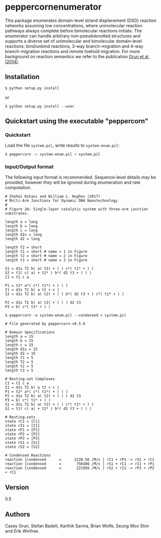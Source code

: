 # peppercornenumerator 

This package enumerates domain-level strand displacement (DSD) reaction
networks assuming low concentrations, where unimolecular reaction pathways
always complete before bimolecular reactions initiate. The enumerator 
can handle arbitrary non-pseudoknotted structures and supports a diverse set of
unimolecular and bimolecular domain-level reactions: bind/unbind reactions,
3-way branch-migration and 4-way branch-migration reactions and remote toehold
migration. For more background on reaction semantics we refer to the
publication [Grun et al. (2014)].

## Installation
```bash
$ python setup.py install
```
or
```
$ python setup.py install --user
```

## Quickstart using the executable "peppercorn"

### Quickstart
Load the file `system.pil`, write results to `system-enum.pil`:

```sh
$ peppercorn -o system-enum.pil < system.pil
```

### Input/Output format

The following input format is recommended. Sequence-level details may be
provided, however they will be ignored during enumeration and rate computation.

```
# Shohei Kotani and William L. Hughes (2017)
# Multi-Arm Junctions for Dynamic DNA Nanotechnology
# 
# Figure 2A: Single-layer catalytic system with three-arm junction substrates.

length a = long
length b = long
length c = long
length d1s = long
length d2 = long

length T2 = short
length t1 = short # name = 1 in Figure 
length t2 = short # name = 2 in Figure
length t3 = short # name = 3 in Figure

S1 = d1s T2 b( a( t2( + ) ) c*( t1* + ) )
S2 = t1( c( a( + t2* ) b*( d2 t3 + ) ) )
C1 = t1 c a

P1 = t2* a*( c*( t1*( + ) ) )
I1 = d1s T2 b( a t2 + c )
I2 = d1s T2 b( a( t2( + ) ) b*( d2 t3 + ) c*( t1* + ) )

P2 = d1s T2 b( a( t2( + ) ) ) d2 t3
P3 = b( c*( t1* + ) )
```

```
$ peppercorn -o system-enum.pil --condensed < system.pil
```

```
# File generated by peppercorn-v0.5.0

# Domain Specifications 
length a = 15
length b = 15
length c = 15
length d1s = 15
length d2 = 15
length t1 = 5
length T2 = 5
length t2 = 5
length t3 = 5

# Resting-set Complexes 
C1 = t1 c a 
I1 = d1s T2 b( a t2 + c ) 
P1 = t2* a*( c*( t1*( + ) ) ) 
P2 = d1s T2 b( a( t2( + ) ) ) d2 t3 
P3 = b( c*( t1* + ) ) 
S1 = d1s T2 b( a( t2( + ) ) c*( t1* + ) ) 
S2 = t1( c( a( + t2* ) b*( d2 t3 + ) ) ) 

# Resting-sets 
state rC1 = [C1]
state rI1 = [I1]
state rP1 = [P1]
state rP2 = [P2]
state rP3 = [P3]
state rS1 = [S1]
state rS2 = [S2]

# Condensed Reactions 
reaction [condensed      =      2220.56 /M/s ] rI1 + rP1 -> rS1 + rC1
reaction [condensed      =       756486 /M/s ] rS1 + rC1 -> rI1 + rP1
reaction [condensed      =       221956 /M/s ] rS2 + rI1 -> rP3 + rP2 + rC1
```

## Version
0.5

## Authors
Casey Grun, Stefan Badelt, Karthik Sarma, Brian Wolfe, Seung Woo Shin and Erik Winfree.


[Grun et al. (2014)]: <https://arxiv.org/abs/1505.03738>

